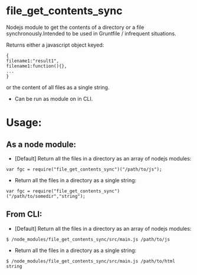 file_get_contents_sync
======================

Nodejs module to get the contents of a directory or a file synchronously.Intended to be used in Gruntfile / infrequent situations.
 
Returns either a javascript object keyed: 

```
{
filename1:"result1",
filename1:function(){},
...
} 
```

or the content of all files as a single string. 

- Can be run as module on in CLI.




# Usage:

## As a node module:

- [Default] Return all the files in a directory as an array of nodejs modules:

```
var fgc = require("file_get_contents_sync")("/path/to/js");
```

- Return all the files in a directory as a single string:

```
var fgc = require("file_get_contents_sync")("/path/to/somedir","string");
```

## From CLI:


- [Default] Return all the files in a directory as an array of nodejs modules:

```
$ /node_modules/file_get_contents_sync/src/main.js /path/to/js
```

- Return all the files in a directory as a single string:

```
$ /node_modules/file_get_contents_sync/src/main.js /path/to/html string
```